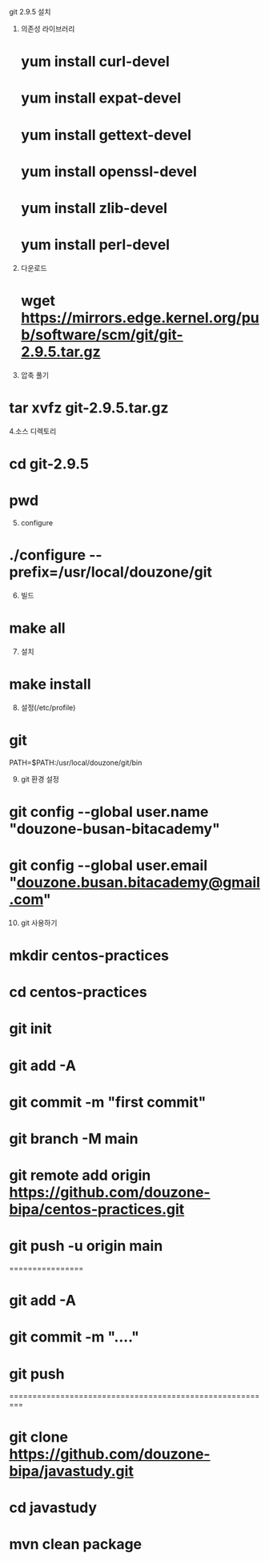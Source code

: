 git 2.9.5 설치

1. 의존성 라이브러리
   # yum install curl-devel
   # yum install expat-devel
   # yum install gettext-devel
   # yum install openssl-devel
   # yum install zlib-devel
   # yum install perl-devel

2. 다운로드
   # wget https://mirrors.edge.kernel.org/pub/software/scm/git/git-2.9.5.tar.gz

3. 압축 풀기
  # tar xvfz git-2.9.5.tar.gz

4.소스 디렉토리
  # cd git-2.9.5
  # pwd

5. configure
  # ./configure --prefix=/usr/local/douzone/git

6. 빌드
  # make all
   
7. 설치
  # make install

8. 설정(/etc/profile)
# git
PATH=$PATH:/usr/local/douzone/git/bin

9. git 환경 설정

# git config --global user.name "douzone-busan-bitacademy"
# git config --global user.email "douzone.busan.bitacademy@gmail.com"

10. git 사용하기

# mkdir centos-practices
# cd centos-practices
# git init
# git add -A
# git commit -m "first commit"
# git branch -M main
# git remote add origin https://github.com/douzone-bipa/centos-practices.git
# git push -u origin main

================
# git add -A
# git commit -m "...."
# git push 


=========================================================


# git clone https://github.com/douzone-bipa/javastudy.git
# cd javastudy
# mvn clean package










  







